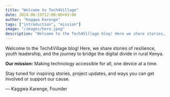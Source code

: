 ```yaml
---
title: "Welcome to Tech4Village"
date: 2024-06-15T12:00:00+03:00
author: "Kaggwa Karenge"
tags: ["introduction", "mission"]
image: "/images/hero.jpeg"
description: "Welcome to the Tech4Village blog! Here we share stories, updates, and our mission to bridge the digital divide in rural Kenya."
---
```


Welcome to the Tech4Village blog! Here, we share stories of resilience, youth leadership, and the journey to bridge the digital divide in rural Kenya.

**Our mission:** Making technology accessible for all, one device at a time.

Stay tuned for inspiring stories, project updates, and ways you can get involved or support our cause.

— Kaggwa Karenge, Founder 